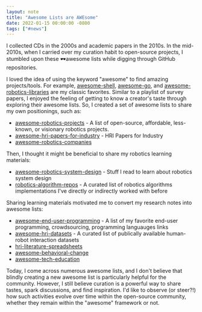 ```yaml
---
layout: note
title: "Awesome Lists are AWEsome"
date: 2022-01-15 00:00:00 -0800
tags: ["#news"]
---
```


I collected CDs in the 2000s and academic papers in the 2010s.
In the mid-2010s, when I carried over my curation habit to open-source projects, I stumbled upon these 🕶️awesome lists while digging through GitHub repositories.

I loved the idea of using the keyword "awesome" to find amazing projects/tools.
For example, [awesome-shell](https://github.com/awesome-lists/awesome-bash), [awesome-go](https://github.com/avelino/awesome-go), and [awesome-robotics-libraries](https://github.com/jslee02/awesome-robotics-libraries) are my classic favorites.
Similar to a playlist of survey papers, I enjoyed the feeling of getting to know a creator's taste through exploring their awesome lists.
So, I created a set of awesome lists to share my own positionings, such as:

- [awesome-robotics-projects](https://github.com/mjyc/awesome-robotics-projects) - A list of open-source, affordable, less-known, or visionary robotics projects.
- [awesome-hri-papers-for-industry](https://github.com/mjyc/awesome-hri-papers-for-industry) - HRI Papers for Industry
- [awesome-robotics-companies](https://github.com/mjyc/awesome-robotics-companies)

Then, I thought it might be beneficial to share my robotics learning materials:

- [awesome-robotics-system-design](https://github.com/mjyc/awesome-robotics-system-design) - Stuff I read to learn about robotics system design
- [robotics-algorithm-repos](https://github.com/mjyc/robotics-algorithm-repos) - A curated list of robotics algorithms implementations I've directly or indirectly worked with before

Sharing learning materials motivated me to convert my research notes into awesome lists:

- [awesome-end-user-programming](https://github.com/mjyc/awesome-end-user-programming) - A list of my favorite end-user programming, crowdsourcing, programming languauges links
- [awesome-hri-datasets](https://github.com/mjyc/awesome-hri-datasets) - A curated list of publically available human-robot interaction datasets
- [hri-literature-spreadsheets](https://github.com/mjyc/hri-literature-spreadsheets)
- [awesome-behavioral-change](https://github.com/mjyc/awesome-behavioral-change)
- [awesome-tech-education](https://github.com/mjyc/awesome-tech-education)

Today, I come across numerous awesome lists, and I don't believe that blindly creating a new awesome list is particularly helpful for the community.
However, I still believe curation is a powerful way to share tastes, spark discussions, and find inspiration.
I'd like to observe (or steer?!) how such activities evolve over time within the open-source community, whether they remain within the "awesome" framework or not.